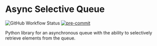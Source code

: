 # Async Selective Queue

![GitHub Workflow Status](https://img.shields.io/github/workflow/status/dbluhm/async-selective-queue/Tests?label=tests)
[![pre-commit](https://img.shields.io/badge/pre--commit-enabled-brightgreen?logo=pre-commit&logoColor=white)](https://github.com/pre-commit/pre-commit)

Python library for an asynchronous queue with the ability to selectively
retrieve elements from the queue.
